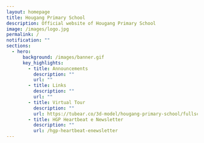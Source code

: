 ```yaml
---
layout: homepage
title: Hougang Primary School
description: Official website of Hougang Primary School
image: /images/logo.jpg
permalink: /
notification: ""
sections:
  - hero:
      background: /images/banner.gif
      key_highlights:
        - title: Announcements
          description: ""
          url: ""
        - title: Links
          description: ""
          url: ""
        - title: Virtual Tour
          description: ""
          url: https://tubear.co/3d-model/hougang-primary-school/fullscreen/
        - title: HGP Heartbeat e Newsletter
          description: ""
          url: /hgp-heartbeat-enewsletter
---
```

